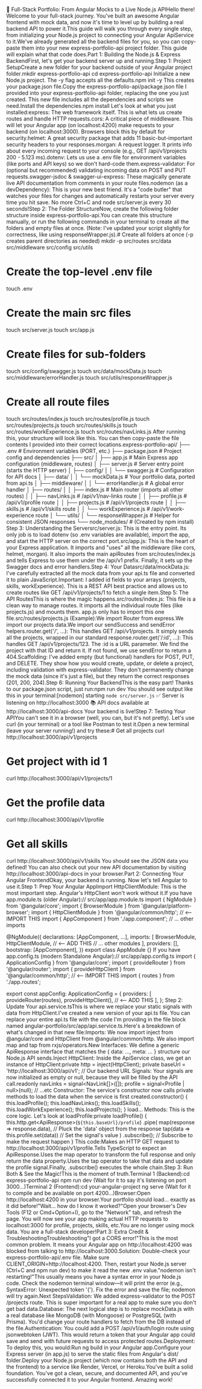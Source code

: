 🚀 Full-Stack Portfolio: From Angular Mocks to a Live Node.js APIHello there! Welcome to your full-stack journey. You've built an awesome Angular frontend with mock data, and now it's time to level up by building a real backend API to power it.This guide will walk you through every single step, from initializing your Node.js project to connecting your Angular ApiService to it.We've already generated all the backend files for you, so you can copy-paste them into your new express-portfolio-api project folder. This guide will explain what that code does.Part 1: Building the Node.js & Express BackendFirst, let's get your backend server up and running.Step 1: Project SetupCreate a new folder for your backend outside of your Angular project folder.mkdir express-portfolio-api
cd express-portfolio-api
Initialize a new Node.js project. The -y flag accepts all the defaults.npm init -y
This creates your package.json file.Copy the express-portfolio-api/package.json file I provided into your express-portfolio-api folder, replacing the one you just created. This new file includes all the dependencies and scripts we need.Install the dependencies.npm install
Let's look at what you just installed:express: The web framework itself. This is what lets us create routes and handle HTTP requests.cors: A critical piece of middleware. This will let your Angular app (on localhost:4200) make requests to your backend (on localhost:3000). Browsers block this by default for security.helmet: A great security package that adds 11 basic-but-important security headers to your responses.morgan: A request logger. It prints info about every incoming request to your console (e.g., GET /api/v1/projects 200 - 5.123 ms).dotenv: Lets us use a .env file for environment variables (like ports and API keys) so we don't hard-code them.express-validator: For (optional but recommended) validating incoming data on POST and PUT requests.swagger-jsdoc & swagger-ui-express: These magically generate live API documentation from comments in your route files.nodemon (as a devDependency): This is your new best friend. It's a "code butler" that watches your files for changes and automatically restarts your server every time you hit save. No more Ctrl+C and node src/server.js every 30 seconds!Step 2: The Folder StructureNow, create the following folder structure inside express-portfolio-api.You can create this structure manually, or run the following commands in your terminal to create all the folders and empty files at once. (Note: I've updated your script slightly for correctness, like using responseWrapper.js).# Create all folders at once (-p creates parent directories as needed)
mkdir -p src/routes src/data src/middleware src/config src/utils

# Create the top-level .env file
touch .env

# Create the main src files
touch src/server.js
touch src/app.js

# Create files for sub-folders
touch src/config/swagger.js
touch src/data/mockData.js
touch src/middleware/errorHandler.js
touch src/utils/responseWrapper.js

# Create all route files
touch src/routes/index.js
touch src/routes/profile.js
touch src/routes/projects.js
touch src/routes/skills.js
touch src/routes/workExperience.js
touch src/routes/navLinks.js
After running this, your structure will look like this. You can then copy-paste the file contents I provided into their correct locations.express-portfolio-api/
├── .env                  # Environment variables (PORT, etc.)
├── package.json          # Project config and dependencies
├── src/
│   ├── app.js            # Main Express app configuration (middleware, routes)
│   ├── server.js         # Server entry point (starts the HTTP server)
│   ├── config/
│   │   └── swagger.js    # Configuration for API docs
│   ├── data/
│   │   └── mockData.js   # Your portfolio data, ported from api.ts
│   ├── middleware/
│   │   └── errorHandler.js # A global error handler
│   ├── routes/
│   │   ├── index.js          # Main router (imports all other routes)
│   │   ├── navLinks.js     # /api/v1/nav-links route
│   │   ├── profile.js      # /api/v1/profile route
│   │   ├── projects.js     # /api/v1/projects route
│   │   ├── skills.js       # /api/v1/skills route
│   │   └── workExperience.js # /api/v1/work-experience route
│   └── utils/
│       └── responseWrapper.js # Helper for consistent JSON responses
└── node_modules/           # (Created by npm install)
Step 3: Understanding the Serversrc/server.js: This is the entry point. Its only job is to load dotenv (so .env variables are available), import the app, and start the HTTP server on the correct port.src/app.js: This is the heart of your Express application. It imports and "uses" all the middleware (like cors, helmet, morgan). It also imports the main apiRoutes from src/routes/index.js and tells Express to use them under the /api/v1 prefix. Finally, it sets up the Swagger docs and error handlers.Step 4: Your Datasrc/data/mockData.js: I've carefully extracted all the mock data from your api.ts file and converted it to plain JavaScript.Important: I added id fields to your arrays (projects, skills, workExperience). This is a REST API best practice and allows us to create routes like GET /api/v1/projects/1 to fetch a single item.Step 5: The API RoutesThis is where the magic happens.src/routes/index.js: This file is a clean way to manage routes. It imports all the individual route files (like projects.js) and mounts them. app.js only has to import this one file.src/routes/projects.js (Example):We import Router from express.We import our projects data.We import our sendSuccess and sendError helpers.router.get('/', ...): This handles GET /api/v1/projects. It simply sends all the projects, wrapped in our standard response.router.get('/:id', ...): This handles GET /api/v1/projects/123. The :id is a URL parameter. We find the project with that ID and return it. If not found, we use sendError to return a 404.Scaffolding: I've added empty (but functional) handlers for POST, PUT, and DELETE. They show how you would create, update, or delete a project, including validation with express-validator. They don't permanently change the mock data (since it's just a file), but they return the correct responses (201, 200, 204).Step 6: Running Your BackendThis is the easy part! Thanks to our package.json script, just run:npm run dev
You should see output like this in your terminal:[nodemon] starting `node src/server.js`
✅ Server is listening on http://localhost:3000
📚 API docs available at http://localhost:3000/api-docs
Your backend is live!Step 7: Testing Your APIYou can't see it in a browser (well, you can, but it's not pretty). Let's use curl (in your terminal) or a tool like Postman to test it.Open a new terminal (leave your server running!) and try these:# Get all projects
curl http://localhost:3000/api/v1/projects

# Get project with id 1
curl http://localhost:3000/api/v1/projects/1

# Get the profile data
curl http://localhost:3000/api/v1/profile

# Get all skills
curl http://localhost:3000/api/v1/skills
You should see the JSON data you defined! You can also check out your new API documentation by visiting http://localhost:3000/api-docs in your browser.Part 2: Connecting Your Angular FrontendOkay, your backend is running. Now let's tell Angular to use it.Step 1: Prep Your Angular AppImport HttpClientModule: This is the most important step. Angular's HttpClient won't work without it.If you have app.module.ts (older Angular):// src/app/app.module.ts
import { NgModule } from '@angular/core';
import { BrowserModule } from '@angular/platform-browser';
import { HttpClientModule } from '@angular/common/http'; // <-- IMPORT THIS
import { AppComponent } from './app.component';
// ... other imports

@NgModule({
  declarations: [AppComponent, ...],
  imports: [
    BrowserModule,
    HttpClientModule, // <-- ADD THIS
    // ... other modules
  ],
  providers: [],
  bootstrap: [AppComponent],
})
export class AppModule {}
If you have app.config.ts (modern Standalone Angular):// src/app/app.config.ts
import { ApplicationConfig } from '@angular/core';
import { provideRouter } from '@angular/router';
import { provideHttpClient } from '@angular/common/http'; // <-- IMPORT THIS
import { routes } from './app.routes';

export const appConfig: ApplicationConfig = {
  providers: [
    provideRouter(routes),
    provideHttpClient(), // <-- ADD THIS
  ],
};
Step 2: Update Your api.service.tsThis is where we replace your static signals with data from HttpClient.I've created a new version of your api.ts file. You can replace your entire api.ts file with the code I'm providing in the file block named angular-portfolio/src/app/api.service.ts.Here's a breakdown of what's changed in that new file:Imports: We now import inject from @angular/core and HttpClient from @angular/common/http. We also import map and tap from rxjs/operators.New Interfaces: We define a generic ApiResponse<T> interface that matches the { data: ..., meta: ... } structure our Node.js API sends.Inject HttpClient: Inside the ApiService class, we get an instance of HttpClient:private http = inject(HttpClient);
private baseUrl = 'http://localhost:3000/api/v1'; // Our backend URL
Signals: Your signals are now initialized as empty or null, because they will be filled by the API call.readonly navLinks = signal<NavLink[]>([]);
profile = signal<Profile | null>(null);
// ...etc
Constructor: The service's constructor now calls private methods to load the data when the service is first created.constructor() {
  this.loadProfile();
  this.loadNavLinks();
  this.loadSkills();
  this.loadWorkExperience();
  this.loadProjects();
}
load... Methods: This is the core logic. Let's look at loadProfile:private loadProfile() {
  this.http.get<ApiResponse<Profile>>(`${this.baseUrl}/profile`)
    .pipe(
      map(response => response.data), // Pluck the 'data' object from the response
      tap(data => this.profile.set(data)) // Set the signal's value
    )
    .subscribe(); // Subscribe to make the request happen
}
This code:Makes an HTTP GET request to http://localhost:3000/api/v1/profile.Tells TypeScript to expect an ApiResponse<Profile>.Uses the map operator to transform the full response and only return the data property.Uses the tap operator to take that data and update the profile signal.Finally, .subscribe() executes the whole chain.Step 3: Run Both & See the Magic!This is the moment of truth.Terminal 1 (Backend):cd express-portfolio-api
npm run dev
(Wait for it to say it's listening on port 3000...)Terminal 2 (Frontend):cd your-angular-project
ng serve
(Wait for it to compile and be available on port 4200...)Browser:Open http://localhost:4200 in your browser.Your portfolio should load... exactly as it did before!"Wait... how do I know it worked?"Open your browser's Dev Tools (F12 or Cmd+Option+I), go to the "Network" tab, and refresh the page. You will now see your app making actual HTTP requests to localhost:3000 for profile, projects, skills, etc.You are no longer using mock data. You are a full-stack developer!Part 3: Extra Credit & TroubleshootingTroubleshooting"I got a CORS error!"This is the most common problem. It means your Angular app on http://localhost:4200 was blocked from talking to http://localhost:3000.Solution: Double-check your express-portfolio-api/.env file. Make sure CLIENT_ORIGIN=http://localhost:4200. Then, restart your Node.js server (Ctrl+C and npm run dev) to make it read the new .env value."nodemon isn't restarting!"This usually means you have a syntax error in your Node.js code. Check the nodemon terminal window—it will print the error (e.g., SyntaxError: Unexpected token '{'). Fix the error and save the file; nodemon will try again.Next StepsValidation: We added express-validator to the POST /projects route. This is super important for a real app to make sure you don't get bad data.Database: The next logical step is to replace mockData.js with a real database like MongoDB (with Mongoose) or PostgreSQL (with Prisma). You'd change your route handlers to fetch from the DB instead of the file.Authentication: You could add a POST /api/v1/auth/login route using jsonwebtoken (JWT). This would return a token that your Angular app could save and send with future requests to access protected routes.Deployment: To deploy this, you would:Run ng build in your Angular app.Configure your Express server (in app.js) to serve the static files from Angular's dist/ folder.Deploy your Node.js project (which now contains both the API and the frontend) to a service like Render, Vercel, or Heroku.You've built a solid foundation. You've got a clean, secure, and documented API, and you've successfully connected it to your Angular frontend. Amazing work!